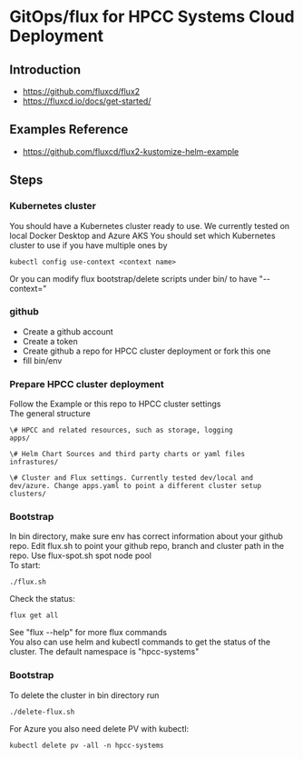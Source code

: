 # GitOps/flux for HPCC Systems Cloud Deployment

## Introduction
- https://github.com/fluxcd/flux2
- https://fluxcd.io/docs/get-started/

## Examples Reference
- https://github.com/fluxcd/flux2-kustomize-helm-example

## Steps
### Kubernetes cluster
You should have a Kubernetes cluster ready to use. We currently tested on local Docker Desktop and Azure AKS
You should set which Kubernetes cluster to use if you have multiple ones by
```code
kubectl config use-context <context name>
```
Or you can modify flux bootstrap/delete scripts under bin/ to have "--context=<context name>"

### github 
- Create a github account
- Create a token
- Create github a repo for HPCC cluster deployment or fork this one
- fill bin/env

### Prepare HPCC cluster deployment
Follow the Example or this repo to HPCC cluster settings <br/>
The general structure

```tree
\# HPCC and related resources, such as storage, logging
apps/

\# Helm Chart Sources and third party charts or yaml files
infrastures/

\# Cluster and Flux settings. Currently tested dev/local and dev/azure. Change apps.yaml to point a different cluster setup
clusters/

```
### Bootstrap

In bin directory, make sure env has correct information about your github repo.  Edit flux.sh to point your github repo, branch and cluster path in the repo. Use flux-spot.sh spot node pool <br/>
To start:
```code
./flux.sh
```
Check the status:
```code
flux get all
```
See "flux --help" for more flux commands <br/>
You also can use helm and kubectl commands to get the status of the cluster. The default namespace is "hpcc-systems"

### Bootstrap
To delete the cluster in bin directory run
```code
./delete-flux.sh
```
For Azure you also need delete PV with kubectl:
```code
kubectl delete pv -all -n hpcc-systems
